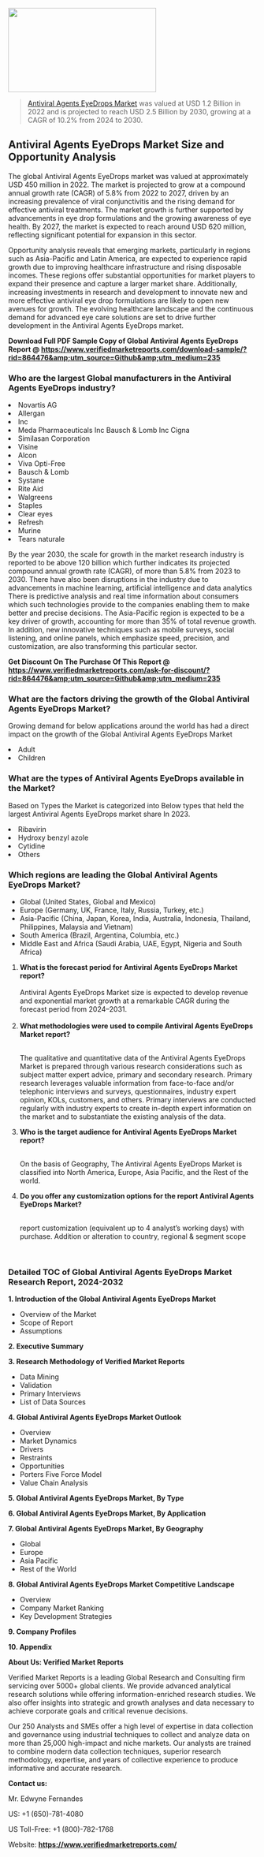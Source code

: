 <img src="https://ffe5etoiles.com/wp-content/uploads/2024/12/MST1-300x171.png" alt="" width="300" height="171" class="alignnone size-medium wp-image-20088" /><blockquote><p><p><a href="https://www.verifiedmarketreports.com/download-sample/?rid=864476&utm_source=Github&utm_medium=235" target="_blank">Antiviral Agents EyeDrops Market</a> was valued at USD 1.2 Billion in 2022 and is projected to reach USD 2.5 Billion by 2030, growing at a CAGR of 10.2% from 2024 to 2030.</p></blockquote><p><h2>Antiviral Agents EyeDrops Market Size and Opportunity Analysis</h2><p>The global Antiviral Agents EyeDrops market was valued at approximately USD 450 million in 2022. The market is projected to grow at a compound annual growth rate (CAGR) of 5.8% from 2022 to 2027, driven by an increasing prevalence of viral conjunctivitis and the rising demand for effective antiviral treatments. The market growth is further supported by advancements in eye drop formulations and the growing awareness of eye health. By 2027, the market is expected to reach around USD 620 million, reflecting significant potential for expansion in this sector.</p><p>Opportunity analysis reveals that emerging markets, particularly in regions such as Asia-Pacific and Latin America, are expected to experience rapid growth due to improving healthcare infrastructure and rising disposable incomes. These regions offer substantial opportunities for market players to expand their presence and capture a larger market share. Additionally, increasing investments in research and development to innovate new and more effective antiviral eye drop formulations are likely to open new avenues for growth. The evolving healthcare landscape and the continuous demand for advanced eye care solutions are set to drive further development in the Antiviral Agents EyeDrops market.</p></p><p class=""><strong>Download Full PDF Sample Copy of Global Antiviral Agents EyeDrops Report @ <a href="https://www.verifiedmarketreports.com/download-sample/?rid=864476&amp;utm_source=Github&amp;utm_medium=235" target="_blank">https://www.verifiedmarketreports.com/download-sample/?rid=864476&amp;utm_source=Github&amp;utm_medium=235</a></strong></p><h3 id="" class="">Who are the largest Global manufacturers in the Antiviral Agents EyeDrops industry?</h3><p><li>Novartis AG</li><li> Allergan</li><li> Inc</li><li> Meda Pharmaceuticals Inc Bausch & Lomb Inc Cigna</li><li> Similasan Corporation</li><li> Visine</li><li> Alcon</li><li> Viva Opti-Free</li><li> Bausch & Lomb</li><li> Systane</li><li> Rite Aid</li><li> Walgreens</li><li> Staples</li><li> Clear eyes</li><li> Refresh</li><li> Murine</li><li> Tears naturale</li></p><div class=""><div class="" dir="" data-message-author-role="" data-message-id="" data-message-model-slug=""><div class=""><div class=""><div class=""><div class="" dir="" data-message-author-role="" data-message-id="" data-message-model-slug=""><div class=""><div class=""><p>By the year 2030, the scale for growth in the market research industry is reported to be above 120 billion which further indicates its projected compound annual growth rate (CAGR), of more than 5.8% from 2023 to 2030. There have also been disruptions in the industry due to advancements in machine learning, artificial intelligence and data analytics There is predictive analysis and real time information about consumers which such technologies provide to the companies enabling them to make better and precise decisions. The Asia-Pacific region is expected to be a key driver of growth, accounting for more than 35% of total revenue growth. In addition, new innovative techniques such as mobile surveys, social listening, and online panels, which emphasize speed, precision, and customization, are also transforming this particular sector.</p><p><strong>Get Discount On The Purchase Of This Report @&nbsp; <a href="https://www.verifiedmarketreports.com/ask-for-discount/?rid=864476&amp;utm_source=Github&amp;utm_medium=235" target="_blank">https://www.verifiedmarketreports.com/ask-for-discount/?rid=864476&amp;utm_source=Github&amp;utm_medium=235</a></strong></p></div></div></div></div></div></div></div></div><h3 id="" class="">What are the factors driving the growth of the Global Antiviral Agents EyeDrops Market?</h3><p id="" class="">Growing demand for below applications around the world has had a direct impact on the growth of the Global Antiviral Agents EyeDrops Market</p><p id="" class=""><li>Adult</li><li> Children</li></p><h3 id="" class="">What are the types of Antiviral Agents EyeDrops available in the Market?</h3><p id="" class="">Based on Types the Market is categorized into Below types that held the largest Antiviral Agents EyeDrops market share In 2023.</p><p id="" class=""><li>Ribavirin</li><li> Hydroxy benzyl azole</li><li> Cytidine</li><li> Others</li></p><h3 id="" class="">Which regions are leading the Global Antiviral Agents EyeDrops Market?</h3><ul><li>Global (United States, Global and Mexico)</li><li>Europe (Germany, UK, France, Italy, Russia, Turkey, etc.)</li><li>Asia-Pacific (China, Japan, Korea, India, Australia, Indonesia, Thailand, Philippines, Malaysia and Vietnam)</li><li>South America (Brazil, Argentina, Columbia, etc.)</li><li>Middle East and Africa (Saudi Arabia, UAE, Egypt, Nigeria and South Africa)</li></ul><p><ol><li><strong>What is the forecast period for Antiviral Agents EyeDrops Market report?<br /></strong><br /><span data-sheets-root="1" data-sheets-value="{&quot;1&quot;:2,&quot;2&quot;:&quot;XXXX size is expected to develop revenue and exponential market growth at a remarkable CAGR during the forecast period from 2024&ndash;2030.&quot;}" data-sheets-userformat="{&quot;2&quot;:12674,&quot;4&quot;:{&quot;1&quot;:2,&quot;2&quot;:16776960},&quot;10&quot;:2,&quot;11&quot;:0,&quot;15&quot;:&quot;Arial&quot;,&quot;16&quot;:12}">Antiviral Agents EyeDrops Market size is expected to develop revenue and exponential market growth at a remarkable CAGR during the forecast period from 2024&ndash;2031.</span><br /><br /></li><li><strong>What methodologies were used to compile Antiviral Agents EyeDrops Market report?<br /><br /></strong><p>The qualitative and quantitative data of the&nbsp;Antiviral Agents EyeDrops Market is prepared through various research considerations such as subject matter expert advice, primary and secondary research. Primary research leverages valuable information from face-to-face and/or telephonic interviews and surveys, questionnaires, industry expert opinion, KOLs, customers, and others. Primary interviews are conducted regularly with industry experts to create in-depth expert information on the market and to substantiate the existing analysis of the data.&nbsp;</p></li><li><strong>Who is the target audience for Antiviral Agents EyeDrops Market report?<br /><br /></strong><p>On the basis of Geography, The&nbsp;Antiviral Agents EyeDrops Market is classified into North America, Europe, Asia Pacific, and the Rest of the world.</p></li><li><strong>Do you offer any customization options for the report Antiviral Agents EyeDrops Market?<br /><br /></strong><p>report customization (equivalent up to 4 analyst&rsquo;s working days) with purchase. Addition or alteration to country, regional &amp; segment scope</p><p>&nbsp;</p></li></ol></p><h3 id="" class="">Detailed TOC of Global Antiviral Agents EyeDrops Market Research Report, 2024-2032</h3><p id="" class=""><strong>1. Introduction of the Global Antiviral Agents EyeDrops Market</strong></p><ul><li>Overview of the Market</li><li>Scope of Report</li><li>Assumptions</li></ul><p id="" class=""><strong>2. Executive Summary</strong></p><p id="" class=""><strong>3. Research Methodology of&nbsp;Verified Market Reports</strong></p><ul><li>Data Mining</li><li>Validation</li><li>Primary Interviews</li><li>List of Data Sources</li></ul><p id="" class=""><strong>4. Global Antiviral Agents EyeDrops Market Outlook</strong></p><ul><li>Overview</li><li>Market Dynamics</li><li>Drivers</li><li>Restraints</li><li>Opportunities</li><li>Porters Five Force Model</li><li>Value Chain Analysis</li></ul><p id="" class=""><strong>5. Global Antiviral Agents EyeDrops Market, By&nbsp;Type</strong></p><p id="" class=""><strong>6. Global Antiviral Agents EyeDrops Market, By Application</strong></p><p id="" class=""><strong>7. Global Antiviral Agents EyeDrops Market, By Geography</strong></p><ul><li>Global</li><li>Europe</li><li>Asia Pacific</li><li>Rest of the World</li></ul><p id="" class=""><strong>8. Global Antiviral Agents EyeDrops Market Competitive Landscape</strong></p><ul><li>Overview</li><li>Company Market Ranking</li><li>Key Development Strategies</li></ul><p id="" class=""><strong>9. Company Profiles</strong></p><p id="" class=""><strong>10. Appendix</strong></p><p id="" class=""><strong>About Us: Verified Market Reports</strong></p><p id="" class="">Verified Market Reports is a leading Global Research and Consulting firm servicing over 5000+ global clients. We provide advanced analytical research solutions while offering information-enriched research studies. We also offer insights into strategic and growth analyses and data necessary to achieve corporate goals and critical revenue decisions.</p><p id="" class="">Our 250 Analysts and SMEs offer a high level of expertise in data collection and governance using industrial techniques to collect and analyze data on more than 25,000 high-impact and niche markets. Our analysts are trained to combine modern data collection techniques, superior research methodology, expertise, and years of collective experience to produce informative and accurate research.</p><p id="" class=""><strong>Contact us:</strong></p><p id="" class="">Mr. Edwyne Fernandes</p><p id="" class="">US: +1 (650)-781-4080</p><p id="" class="">US Toll-Free: +1 (800)-782-1768</p><p id="" class="">Website: <a target="" data-test-app-aware-link=""><strong>https://www.verifiedmarketreports.com/</strong></a></p>
